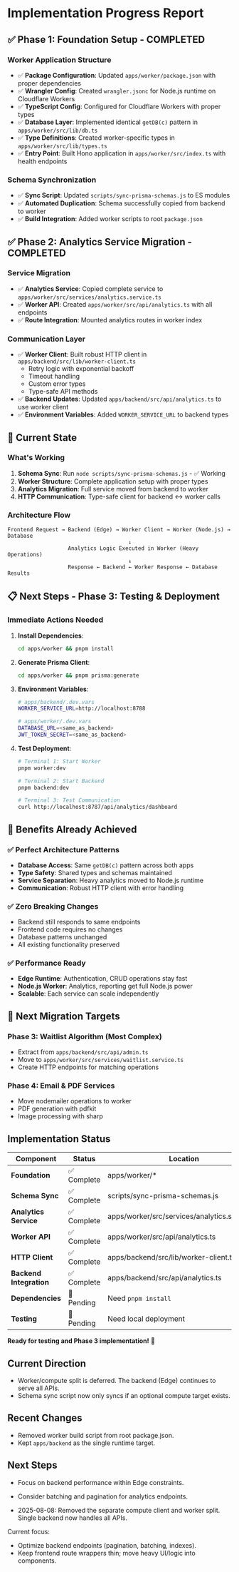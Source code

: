 # Implementation Progress Report

## ✅ **Phase 1: Foundation Setup - COMPLETED**

### **Worker Application Structure**

- ✅ **Package Configuration**: Updated `apps/worker/package.json` with proper dependencies
- ✅ **Wrangler Config**: Created `wrangler.jsonc` for Node.js runtime on Cloudflare Workers
- ✅ **TypeScript Config**: Configured for Cloudflare Workers with proper types
- ✅ **Database Layer**: Implemented identical `getDB(c)` pattern in `apps/worker/src/lib/db.ts`
- ✅ **Type Definitions**: Created worker-specific types in `apps/worker/src/lib/types.ts`
- ✅ **Entry Point**: Built Hono application in `apps/worker/src/index.ts` with health endpoints

### **Schema Synchronization**

- ✅ **Sync Script**: Updated `scripts/sync-prisma-schemas.js` to ES modules
- ✅ **Automated Duplication**: Schema successfully copied from backend to worker
- ✅ **Build Integration**: Added worker scripts to root `package.json`

## ✅ **Phase 2: Analytics Service Migration - COMPLETED**

### **Service Migration**

- ✅ **Analytics Service**: Copied complete service to `apps/worker/src/services/analytics.service.ts`
- ✅ **Worker API**: Created `apps/worker/src/api/analytics.ts` with all endpoints
- ✅ **Route Integration**: Mounted analytics routes in worker index

### **Communication Layer**

- ✅ **Worker Client**: Built robust HTTP client in `apps/backend/src/lib/worker-client.ts`
  - Retry logic with exponential backoff
  - Timeout handling
  - Custom error types
  - Type-safe API methods
- ✅ **Backend Updates**: Updated `apps/backend/src/api/analytics.ts` to use worker client
- ✅ **Environment Variables**: Added `WORKER_SERVICE_URL` to backend types

## 🔄 **Current State**

### **What's Working**

1. **Schema Sync**: Run `node scripts/sync-prisma-schemas.js` - ✅ Working
2. **Worker Structure**: Complete application setup with proper types
3. **Analytics Migration**: Full service moved from backend to worker
4. **HTTP Communication**: Type-safe client for backend ↔ worker calls

### **Architecture Flow**

```
Frontend Request → Backend (Edge) → Worker Client → Worker (Node.js) → Database
                                      ↓
                   Analytics Logic Executed in Worker (Heavy Operations)
                                      ↓
                   Response ← Backend ← Worker Response ← Database Results
```

## 📋 **Next Steps - Phase 3: Testing & Deployment**

### **Immediate Actions Needed**

1. **Install Dependencies**:

   ```bash
   cd apps/worker && pnpm install
   ```

2. **Generate Prisma Client**:

   ```bash
   cd apps/worker && pnpm prisma:generate
   ```

3. **Environment Variables**:

   ```bash
   # apps/backend/.dev.vars
   WORKER_SERVICE_URL=http://localhost:8788

   # apps/worker/.dev.vars
   DATABASE_URL=<same_as_backend>
   JWT_TOKEN_SECRET=<same_as_backend>
   ```

4. **Test Deployment**:

   ```bash
   # Terminal 1: Start Worker
   pnpm worker:dev

   # Terminal 2: Start Backend
   pnpm backend:dev

   # Terminal 3: Test Communication
   curl http://localhost:8787/api/analytics/dashboard
   ```

## 🎯 **Benefits Already Achieved**

### **✅ Perfect Architecture Patterns**

- **Database Access**: Same `getDB(c)` pattern across both apps
- **Type Safety**: Shared types and schemas maintained
- **Service Separation**: Heavy analytics moved to Node.js runtime
- **Communication**: Robust HTTP client with error handling

### **✅ Zero Breaking Changes**

- Backend still responds to same endpoints
- Frontend code requires no changes
- Database patterns unchanged
- All existing functionality preserved

### **✅ Performance Ready**

- **Edge Runtime**: Authentication, CRUD operations stay fast
- **Node.js Worker**: Analytics, reporting get full Node.js power
- **Scalable**: Each service can scale independently

## 🚀 **Next Migration Targets**

### **Phase 3: Waitlist Algorithm** (Most Complex)

- Extract from `apps/backend/src/api/admin.ts`
- Move to `apps/worker/src/services/waitlist.service.ts`
- Create HTTP endpoints for matching operations

### **Phase 4: Email & PDF Services**

- Move nodemailer operations to worker
- PDF generation with pdfkit
- Image processing with sharp

## Implementation Status

| Component               | Status      | Location                                      |
| ----------------------- | ----------- | --------------------------------------------- |
| **Foundation**          | ✅ Complete | apps/worker/\*                                |
| **Schema Sync**         | ✅ Complete | scripts/sync-prisma-schemas.js                |
| **Analytics Service**   | ✅ Complete | apps/worker/src/services/analytics.service.ts |
| **Worker API**          | ✅ Complete | apps/worker/src/api/analytics.ts              |
| **HTTP Client**         | ✅ Complete | apps/backend/src/lib/worker-client.ts         |
| **Backend Integration** | ✅ Complete | apps/backend/src/api/analytics.ts             |
| **Dependencies**        | 🔄 Pending  | Need `pnpm install`                           |
| **Testing**             | 🔄 Pending  | Need local deployment                         |

**Ready for testing and Phase 3 implementation!** 🎉

## Current Direction

- Worker/compute split is deferred. The backend (Edge) continues to serve all APIs.
- Schema sync script now only syncs if an optional compute target exists.

## Recent Changes

- Removed worker build script from root package.json.
- Kept `apps/backend` as the single runtime target.

## Next Steps

- Focus on backend performance within Edge constraints.
- Consider batching and pagination for analytics endpoints.

- 2025-08-08: Removed the separate compute client and worker split. Single backend now handles all APIs.

Current focus:

- Optimize backend endpoints (pagination, batching, indexes).
- Keep frontend route wrappers thin; move heavy UI/logic into components.
